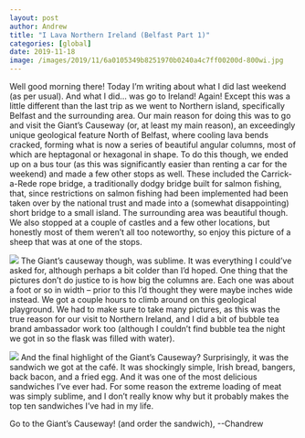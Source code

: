 ```yaml
---
layout: post
author: Andrew
title: "I Lava Northern Ireland (Belfast Part 1)"
categories: [global]
date: 2019-11-18
image: /images/2019/11/6a0105349b8251970b0240a4c7ff00200d-800wi.jpg
---
```


Well good morning there! Today I’m writing about what I did last weekend (as per usual). And what I did… was go to Ireland! Again!
Except this was a little different than the last trip as we went to Northern island, specifically Belfast and the surrounding area. Our main reason for doing this was to go and visit the Giant’s Causeway (or, at least my main reason), an exceedingly unique geological feature North of Belfast, where cooling lava bends cracked, forming what is now a series of beautiful angular columns, most of which are heptagonal or hexagonal in shape. To do this though, we ended up on a bus tour (as this was significantly easier than renting a car for the weekend) and made a few other stops as well. These included the Carrick-a-Rede rope bridge, a traditionally dodgy bridge built for salmon fishing, that, since restrictions on salmon fishing had been implemented had been taken over by the national trust and made into a (somewhat disappointing) short bridge to a small island. The surrounding area was beautiful though. We also stopped at a couple of castles and a few other locations, but honestly most of them weren’t all too noteworthy, so enjoy this picture of a sheep that was at one of the stops.


![](/images/2019/11/6a0105349b8251970b0240a4c7ff22200d-800wi.png)
The Giant’s causeway though, was sublime. It was everything I could’ve asked for, although perhaps a bit colder than I’d hoped. One thing that the pictures don’t do justice to is how big the columns are. Each one was about a foot or so in width – prior to this I’d thought they were maybe inches wide instead. We got a couple hours to climb around on this geological playground. We had to make sure to take many pictures, as this was the true reason for our visit to Northern Ireland, and I did a bit of bubble tea brand ambassador work too (although I couldn’t find bubble tea the night we got in so the flask was filled with water).


![](/images/2019/11/6a0105349b8251970b0240a49ecb48200c-800wi.png)
And the final highlight of the Giant’s Causeway? Surprisingly, it was the sandwich we got at the café. It was shockingly simple, Irish bread, bangers, back bacon, and a fried egg. And it was one of the most delicious sandwiches I’ve ever had. For some reason the extreme loading of meat was simply sublime, and I don’t really know why but it probably makes the top ten sandwiches I’ve had in my life.

Go to the Giant’s Causeway! (and order the sandwich),
--Chandrew